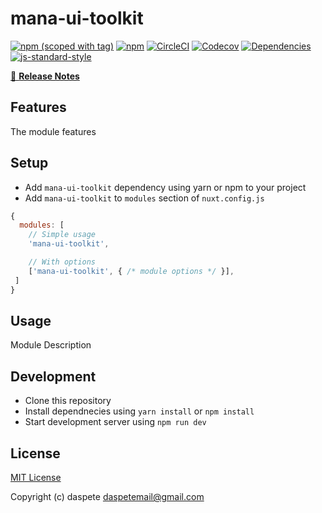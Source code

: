 # mana-ui-toolkit
[![npm (scoped with tag)](https://img.shields.io/npm/v/mana-ui-toolkit/latest.svg?style=flat-square)](https://npmjs.com/package/mana-ui-toolkit)
[![npm](https://img.shields.io/npm/dt/mana-ui-toolkit.svg?style=flat-square)](https://npmjs.com/package/mana-ui-toolkit)
[![CircleCI](https://img.shields.io/circleci/project/github/.svg?style=flat-square)](https://circleci.com/gh/)
[![Codecov](https://img.shields.io/codecov/c/github/.svg?style=flat-square)](https://codecov.io/gh/)
[![Dependencies](https://david-dm.org//status.svg?style=flat-square)](https://david-dm.org/)
[![js-standard-style](https://img.shields.io/badge/code_style-standard-brightgreen.svg?style=flat-square)](http://standardjs.com)

> 

[📖 **Release Notes**](./CHANGELOG.md)

## Features

The module features

## Setup
- Add `mana-ui-toolkit` dependency using yarn or npm to your project
- Add `mana-ui-toolkit` to `modules` section of `nuxt.config.js`

```js
{
  modules: [
    // Simple usage
    'mana-ui-toolkit',

    // With options
    ['mana-ui-toolkit', { /* module options */ }],
 ]
}
```

## Usage

Module Description

## Development

- Clone this repository
- Install dependnecies using `yarn install` or `npm install`
- Start development server using `npm run dev`

## License

[MIT License](./LICENSE)

Copyright (c) daspete <daspetemail@gmail.com>
